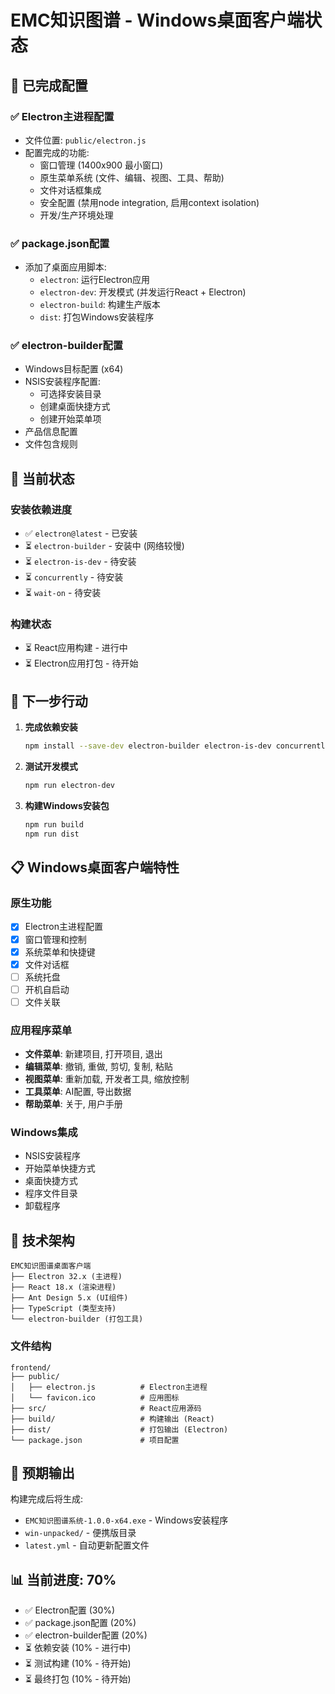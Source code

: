 # EMC知识图谱 - Windows桌面客户端状态

## 🎯 已完成配置

### ✅ Electron主进程配置
- 文件位置: `public/electron.js`
- 配置完成的功能:
  - 窗口管理 (1400x900 最小窗口)
  - 原生菜单系统 (文件、编辑、视图、工具、帮助)
  - 文件对话框集成
  - 安全配置 (禁用node integration, 启用context isolation)
  - 开发/生产环境处理

### ✅ package.json配置
- 添加了桌面应用脚本:
  - `electron`: 运行Electron应用
  - `electron-dev`: 开发模式 (并发运行React + Electron)
  - `electron-build`: 构建生产版本
  - `dist`: 打包Windows安装程序

### ✅ electron-builder配置
- Windows目标配置 (x64)
- NSIS安装程序配置:
  - 可选择安装目录
  - 创建桌面快捷方式
  - 创建开始菜单项
- 产品信息配置
- 文件包含规则

## 🚧 当前状态

### 安装依赖进度
- ✅ `electron@latest` - 已安装
- ⏳ `electron-builder` - 安装中 (网络较慢)
- ⏳ `electron-is-dev` - 待安装
- ⏳ `concurrently` - 待安装 
- ⏳ `wait-on` - 待安装

### 构建状态
- ⏳ React应用构建 - 进行中
- ⏳ Electron应用打包 - 待开始

## 🎯 下一步行动

1. **完成依赖安装**
   ```bash
   npm install --save-dev electron-builder electron-is-dev concurrently wait-on
   ```

2. **测试开发模式**
   ```bash
   npm run electron-dev
   ```

3. **构建Windows安装包**
   ```bash
   npm run build
   npm run dist
   ```

## 📋 Windows桌面客户端特性

### 原生功能
- [x] Electron主进程配置
- [x] 窗口管理和控制
- [x] 系统菜单和快捷键
- [x] 文件对话框
- [ ] 系统托盘
- [ ] 开机自启动
- [ ] 文件关联

### 应用程序菜单
- **文件菜单**: 新建项目, 打开项目, 退出
- **编辑菜单**: 撤销, 重做, 剪切, 复制, 粘贴
- **视图菜单**: 重新加载, 开发者工具, 缩放控制
- **工具菜单**: AI配置, 导出数据
- **帮助菜单**: 关于, 用户手册

### Windows集成
- NSIS安装程序
- 开始菜单快捷方式
- 桌面快捷方式
- 程序文件目录
- 卸载程序

## 🔧 技术架构

```
EMC知识图谱桌面客户端
├── Electron 32.x (主进程)
├── React 18.x (渲染进程)
├── Ant Design 5.x (UI组件)
├── TypeScript (类型支持)
└── electron-builder (打包工具)
```

### 文件结构
```
frontend/
├── public/
│   ├── electron.js          # Electron主进程
│   └── favicon.ico          # 应用图标
├── src/                     # React应用源码
├── build/                   # 构建输出 (React)
├── dist/                    # 打包输出 (Electron)
└── package.json             # 项目配置
```

## 🚀 预期输出

构建完成后将生成:
- `EMC知识图谱系统-1.0.0-x64.exe` - Windows安装程序
- `win-unpacked/` - 便携版目录
- `latest.yml` - 自动更新配置文件

## 📊 当前进度: 70%

- ✅ Electron配置 (30%)
- ✅ package.json配置 (20%) 
- ✅ electron-builder配置 (20%)
- ⏳ 依赖安装 (10% - 进行中)
- ⏳ 测试构建 (10% - 待开始)
- ⏳ 最终打包 (10% - 待开始)